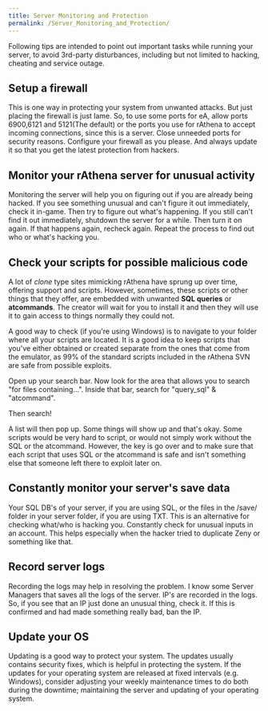 ```yaml
---
title: Server Monitoring and Protection
permalink: /Server_Monitoring_and_Protection/
---
```


Following tips are intended to point out important tasks while running your server, to avoid 3rd-party disturbances, including but not limited to hacking, cheating and service outage.

Setup a firewall
----------------

This is one way in protecting your system from unwanted attacks. But just placing the firewall is just lame. So, to use some ports for eA, allow ports 6900,6121 and 5121(The default) or the ports you use for rAthena to accept incoming connections, since this is a server. Close unneeded ports for security reasons. Configure your firewall as you please. And always update it so that you get the latest protection from hackers.

Monitor your rAthena server for unusual activity
------------------------------------------------

Monitoring the server will help you on figuring out if you are already being hacked. If you see something unusual and can't figure it out immediately, check it in-game. Then try to figure out what's happening. If you still can't find it out immediately, shutdown the server for a while. Then turn it on again. If that happens again, recheck again. Repeat the process to find out who or what's hacking you.

Check your scripts for possible malicious code
----------------------------------------------

A lot of *clone* type sites mimicking rAthena have sprung up over time, offering support and scripts. However, sometimes, these scripts or other things that they offer, are embedded with unwanted **SQL queries** or **atcommands**. The creator will wait for you to install it and then they will use it to gain access to things normally they could not.

A good way to check (if you're using Windows) is to navigate to your folder where all your scripts are located. It is a good idea to keep scripts that you've either obtained or created separate from the ones that come from the emulator, as 99% of the standard scripts included in the rAthena SVN are safe from possible exploits.

Open up your search bar. Now look for the area that allows you to search "for files containing...". Inside that bar, search for "query_sql" & "atcommand".

Then search!

A list will then pop up. Some things will show up and that's okay. Some scripts would be very hard to script, or would not simply work without the SQL or the atcommand. However, the key is go over and to make sure that each script that uses SQL or the atcommand is safe and isn't something else that someone left there to exploit later on.

Constantly monitor your server's save data
------------------------------------------

Your SQL DB's of your server, if you are using SQL, or the files in the /save/ folder in your server folder, if you are using TXT. This is an alternative for checking what/who is hacking you. Constantly check for unusual inputs in an account. This helps especially when the hacker tried to duplicate Zeny or something like that.

Record server logs
------------------

Recording the logs may help in resolving the problem. I know some Server Managers that saves all the logs of the server. IP's are recorded in the logs. So, if you see that an IP just done an unusual thing, check it. If this is confirmed and had made something really bad, ban the IP.

Update your OS
--------------

Updating is a good way to protect your system. The updates usually contains security fixes, which is helpful in protecting the system. If the updates for your operating system are released at fixed intervals (e.g. Windows), consider adjusting your weekly maintenance times to do both during the downtime; maintaining the server and updating of your operating system.
